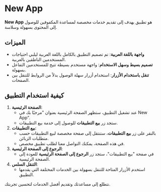 # New App

**New App** هو تطبيق يهدف إلى تقديم خدمات مخصصة لمساعدة المكفوفين للوصول إلى المحتوى بسهولة وسلاسة.

## الميزات

- **واجهة باللغة العربية**: تم تصميم التطبيق بالكامل باللغة العربية ليلبي احتياجات المستخدمين الناطقين بالعربية.
- **تصميم بسيط وسهل الاستخدام**: واجهة مستخدم بسيطة تتيح للمستخدمين التفاعل بسهولة.
- **تنقل باستخدام الأزرار**: استخدام أزرار سهلة الوصول بدلاً من الروابط للتنقل بين الصفحات.

## كيفية استخدام التطبيق

1. **الصفحة الرئيسية**:
   - عند تشغيل التطبيق، ستظهر الصفحة الرئيسية بعنوان "مرحبًا بك في New App".
   - ستجد زر **بيع التطبيقات** للوصول إلى خدمة بيع التطبيقات.
2. **بيع التطبيقات**:
   - بالنقر على زر **بيع التطبيقات**، ستنتقل إلى صفحة مخصصة لبيع التطبيقات حسب متطلبات الزبائن.
   - في هذه الصفحة، يمكنك التواصل معنا لطلب تطبيق مخصص.
3. **الرجوع إلى الصفحة الرئيسية**:
   - في صفحة "بيع التطبيقات"، ستجد زر **الرجوع إلى الصفحة الرئيسية** للعودة إلى الصفحة الرئيسية.
4. **التنقل السلس**:
   - استخدم الأزرار المتاحة للتنقل بسهولة بين الخدمات المختلفة التي يقدمها التطبيق.

نتطلع إلى مساعدتك وتقديم أفضل الخدمات لتحسين تجربتك.